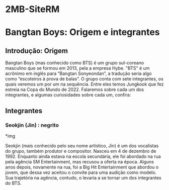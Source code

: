 # 2MB-SiteRM
<!DOCTYPE HTML>
<html>
  <head>
    <meta charset="utf-8">
    <title>BTS</title>
  </head>
  <body>
    <h1> Bangtan Boys: Origem e integrantes </h1>
    
<h2> Introdução: Origem </h2> 
<p>
    Bangtan Boys (mas conhecido como BTS) é um grupo sul-coreano masculino que se formou em 2013, pela a empresa Hybe.
"BTS" é um acrônimo em inglês para “Bangtan Sonyeondan”, a tradução seria algo como “escoteiros à prova de balas”.
O grupo conta com sete integrantes, os quais veremos um por um na sequência.
Entre eles temos Jungkook que fez estreia na Copa do Mundo de 2022.
Falaremos sobre cada um dos integrantes, e algumas curiosidades sobre cada um, confira:
</p>

<h2> Integrantes </h3>

<h3> Seokjin (Jin) : negrito </h3>
*img

<p>
    Seokjin (mais conhecido pelo seu nome artístico, Jin) é um dos vocalistas do grupo, também produtor e compositor.
Nasceu em 4 de dezembro de 1992. Enquanto ainda estava na escola secundária, ele foi abordado na rua pela agência SM Entertainment, mas recusou a oferta na época.
Alguns anos depois, novamente na rua, foi a Big Hit Entertainment que abordou o jovem, que dessa vez aceitou o convite para uma audição como modelo. 
Sua trajetória na agência, contudo, o levaria a se tornar um dos integrantes do BTS.
</p>


  </body>
</html>
